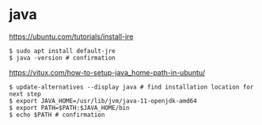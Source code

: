 # java

https://ubuntu.com/tutorials/install-jre
```
$ sudo apt install default-jre
$ java -version # confirmation
```

https://vitux.com/how-to-setup-java_home-path-in-ubuntu/
```
$ update-alternatives --display java # find installation location for next step
$ export JAVA_HOME=/usr/lib/jvm/java-11-openjdk-amd64
$ export PATH=$PATH:$JAVA_HOME/bin
$ echo $PATH # confirmation
```
